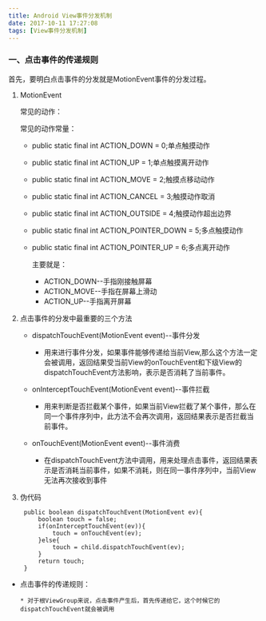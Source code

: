 ```yaml
---
title: Android View事件分发机制
date: 2017-10-11 17:27:08
tags: [View事件分发机制]
---
```


### 一、点击事件的传递规则

   首先，要明白点击事件的分发就是MotionEvent事件的分发过程。
   
   1. MotionEvent
   
      常见的动作：
      
      常见的动作常量：
      
      * public static final int ACTION_DOWN = 0;单点触摸动作
    
      * public static final int ACTION_UP = 1;单点触摸离开动作
      * public static final int ACTION_MOVE = 2;触摸点移动动作
      * public static final int ACTION_CANCEL = 3;触摸动作取消
      * public static final int ACTION_OUTSIDE = 4;触摸动作超出边界
      * public static final int ACTION_POINTER_DOWN = 5;多点触摸动作
      * public static final int ACTION_POINTER_UP       = 6;多点离开动作


		主要就是：
		
		* ACTION_DOWN--手指刚接触屏幕
		* ACTION_MOVE--手指在屏幕上滑动
		* ACTION_UP--手指离开屏幕

		
2. 点击事件的分发中最重要的三个方法

	* dispatchTouchEvent(MotionEvent event)--事件分发

		* 用来进行事件分发，如果事件能够传递给当前View,那么这个方法一定会被调用，返回结果受当前View的onTouchEvent和下级View的dispatchTouchEvent方法影响，表示是否消耗了当前事件。
		
	* onInterceptTouchEvent(MotionEvent event)--事件拦截

		* 用来判断是否拦截某个事件，如果当前View拦截了某个事件，那么在同一个事件序列中，此方法不会再次调用，返回结果表示是否拦截当前事件。
		
	* onTouchEvent(MotionEvent event)--事件消费

		* 在dispatchTouchEvent方法中调用，用来处理点击事件，返回结果表示是否消耗当前事件，如果不消耗，则在同一事件序列中，当前View无法再次接收到事件

3. 伪代码

		public boolean dispatchTouchEvent(MotionEvent ev){
			boolean touch = false;
			if(onInterceptTouchEvent(ev)){
				touch = onTouchEvent(ev);
			}else{
				touch = child.dispatchTouchEvent(ev);
			}
			return touch;
		}
     
   
  * 点击事件的传递规则：
  	
  		* 对于根ViewGroup来说，点击事件产生后，首先传递给它，这个时候它的dispatchTouchEvent就会被调用	 
   